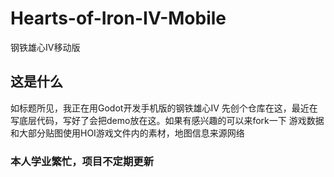 # Hearts-of-Iron-IV-Mobile
钢铁雄心IV移动版
## 这是什么
如标题所见，我正在用Godot开发手机版的钢铁雄心IV
先创个仓库在这，最近在写底层代码，写好了会把demo放在这。如果有感兴趣的可以来fork一下
游戏数据和大部分贴图使用HOI游戏文件内的素材，地图信息来源网络

### 本人学业繁忙，项目不定期更新
